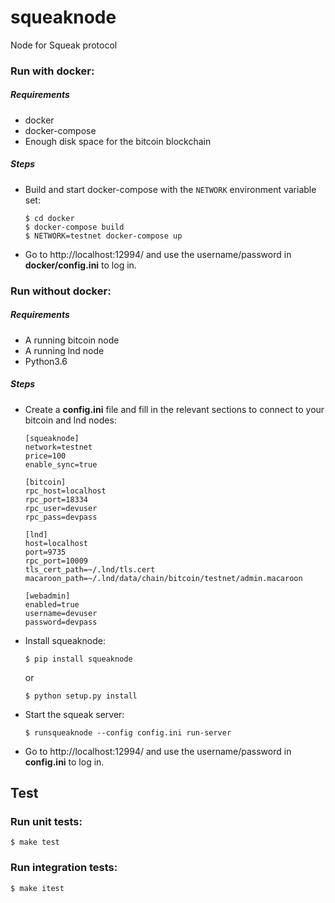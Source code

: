 # squeaknode

Node for Squeak protocol

### Run with docker:

##### Requirements
* docker
* docker-compose
* Enough disk space for the bitcoin blockchain

##### Steps
- Build and start docker-compose with the `NETWORK` environment variable set:
	```
	$ cd docker
	$ docker-compose build
	$ NETWORK=testnet docker-compose up
	```
- Go to http://localhost:12994/ and use the username/password in **docker/config.ini** to log in.


### Run without docker:

##### Requirements
* A running bitcoin node
* A running lnd node
* Python3.6

##### Steps
- Create a **config.ini** file and fill in the relevant sections to connect to your bitcoin and lnd nodes:
	```
	[squeaknode]
	network=testnet
	price=100
	enable_sync=true

	[bitcoin]
	rpc_host=localhost
	rpc_port=18334
	rpc_user=devuser
	rpc_pass=devpass

	[lnd]
	host=localhost
	port=9735
	rpc_port=10009
	tls_cert_path=~/.lnd/tls.cert
	macaroon_path=~/.lnd/data/chain/bitcoin/testnet/admin.macaroon

	[webadmin]
	enabled=true
	username=devuser
	password=devpass
	```
- Install squeaknode:
	```
	$ pip install squeaknode
	```
	or
	```
	$ python setup.py install
	```

- Start the squeak server:
 	```
	$ runsqueaknode --config config.ini run-server
	```
- Go to http://localhost:12994/ and use the username/password in **config.ini** to log in.

## Test

### Run unit tests:

```
$ make test
```

### Run integration tests:

```
$ make itest
```
